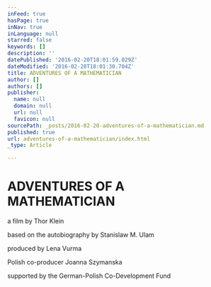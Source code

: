 ```yaml
---
inFeed: true
hasPage: true
inNav: true
inLanguage: null
starred: false
keywords: []
description: ''
datePublished: '2016-02-20T18:01:59.029Z'
dateModified: '2016-02-20T18:01:30.704Z'
title: ADVENTURES OF A MATHEMATICIAN
author: []
authors: []
publisher:
  name: null
  domain: null
  url: null
  favicon: null
sourcePath: _posts/2016-02-20-adventures-of-a-mathematician.md
published: true
url: adventures-of-a-mathematician/index.html
_type: Article

---
```

# ADVENTURES OF A MATHEMATICIAN

a film by Thor Klein

based on the autobiography by Stanislaw M. Ulam

produced by Lena Vurma

Polish co-producer Joanna Szymanska

supported by the German-Polish Co-Development Fund
